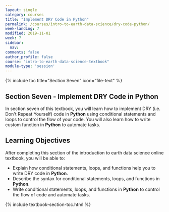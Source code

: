 ```yaml
---
layout: single
category: courses
title: "Implement DRY Code in Python"
permalink: /courses/intro-to-earth-data-science/dry-code-python/
week-landing: 7
modified: 2019-11-01
week: 7
sidebar:
  nav:
comments: false
author_profile: false
course: "intro-to-earth-data-science-textbook"
module-type: 'session'
---
```

{% include toc title="Section Seven" icon="file-text" %}

<div class="notice--info" markdown="1">

## <i class="fa fa-ship" aria-hidden="true"></i> Section Seven - Implement DRY Code in Python

In section seven of this textbook, you will learn how to implement DRY (i.e. Don't Repeat Yourself) code in **Python** using conditional statements and loops to control the flow of your code. You will also learn how to write custom function in **Python** to automate tasks. 


## <i class="fa fa-graduation-cap" aria-hidden="true"></i> Learning Objectives

After completing this section of the introduction to earth data science online textbook, you will be able to:

* Explain how conditional statements, loops, and functions help you to write DRY code in **Python**.
* Describe the syntax for conditional statements, loops, and functions in **Python**.
* Write conditional statements, loops, and functions in **Python** to control the flow of code and automate tasks. 

</div>


{% include textbook-section-toc.html %}

